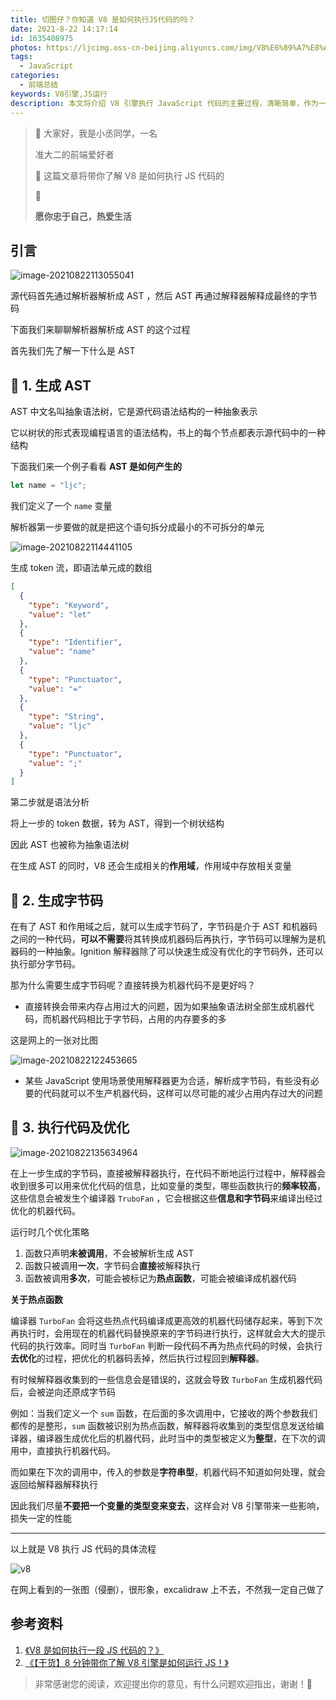```yaml
---
title: 切图仔？你知道 V8 是如何执行JS代码的吗？
date: 2021-8-22 14:17:14
id: 1635408975
photos: https://ljcimg.oss-cn-beijing.aliyuncs.com/img/V8%E6%89%A7%E8%A1%8Cjs.png
tags:
  - JavaScript
categories:
  - 前端总结
keywords: V8引擎,JS运行
description: 本文将介绍 V8 引擎执行 JavaScript 代码的主要过程，清晰简单，作为一名前端人员一定要了解它！
---
```




> 📢 大家好，我是小丞同学，一名<div color=#2e86de>准大二的前端爱好者</div>
>
> 📢 这篇文章将带你了解 V8 是如何执行 JS 代码的
>
> 📢 <div color=#f368e0>**愿你忠于自己，热爱生活**</div>

## 引言

![image-20210822113055041](https://ljcimg.oss-cn-beijing.aliyuncs.com/img/image-20210822113055041.png)

源代码首先通过解析器解析成 AST ，然后 AST 再通过解释器解释成最终的字节码

下面我们来聊聊解析器解析成 AST 的这个过程

首先我们先了解一下什么是 AST

## 🍉 1. 生成 AST

AST 中文名叫抽象语法树，它是源代码语法结构的一种抽象表示

它以树状的形式表现编程语言的语法结构，书上的每个节点都表示源代码中的一种结构

下面我们来一个例子看看 **AST 是如何产生的**

```js
let name = "ljc";
```

我们定义了一个 `name` 变量

解析器第一步要做的就是把这个语句拆分成最小的不可拆分的单元

![image-20210822114441105](https://ljcimg.oss-cn-beijing.aliyuncs.com/img/image-20210822114441105.png)

生成 token 流，即语法单元成的数组

```json
[
  {
    "type": "Keyword",
    "value": "let"
  },
  {
    "type": "Identifier",
    "value": "name"
  },
  {
    "type": "Punctuator",
    "value": "="
  },
  {
    "type": "String",
    "value": "ljc"
  },
  {
    "type": "Punctuator",
    "value": ";"
  }
]
```

第二步就是语法分析

将上一步的 token 数据，转为 AST，得到一个树状结构

因此 AST 也被称为抽象语法树

在生成 AST 的同时，V8 还会生成相关的**作用域**，作用域中存放相关变量

## 🍏 2. 生成字节码

在有了 AST 和作用域之后，就可以生成字节码了，字节码是介于 AST 和机器码之间的一种代码，**可以不需要**将其转换成机器码后再执行，字节码可以理解为是机器码的一种抽象。Ignition 解释器除了可以快速生成没有优化的字节码外，还可以执行部分字节码。

那为什么需要生成字节码呢？直接转换为机器代码不是更好吗？

- 直接转换会带来内存占用过大的问题，因为如果抽象语法树全部生成机器代码，而机器代码相比于字节码，占用的内存要多的多

这是网上的一张对比图

![image-20210822122453665](https://ljcimg.oss-cn-beijing.aliyuncs.com/img/image-20210822122453665.png)

- 某些 JavaScript 使用场景使用解释器更为合适，解析成字节码，有些没有必要的代码就可以不生产机器代码，这样可以尽可能的减少占用内存过大的问题

## 🍒 3. 执行代码及优化

![image-20210822135634964](https://ljcimg.oss-cn-beijing.aliyuncs.com/img/image-20210822135634964.png)

在上一步生成的字节码，直接被解释器执行，在代码不断地运行过程中，解释器会收到很多可以用来优化代码的信息，比如变量的类型，哪些函数执行的**频率较高**，这些信息会被发生个编译器 `TruboFan` ，它会根据这些**信息和字节码**来编译出经过优化的机器代码。

运行时几个优化策略

1. 函数只声明**未被调用**，不会被解析生成 AST
2. 函数只被调用**一次**，字节码会**直接**被解释执行
3. 函数被调用**多次**，可能会被标记为**热点函数**，可能会被编译成机器代码

**关于热点函数**

编译器 `TurboFan` 会将这些热点代码编译成更高效的机器代码储存起来，等到下次再执行时，会用现在的机器代码替换原来的字节码进行执行，这样就会大大的提示代码的执行效率。同时当 `TurboFan` 判断一段代码不再为热点代码的时候，会执行**去优化**的过程，把优化的机器码丢掉，然后执行过程回到**解释器**。

有时候解释器收集到的一些信息会是错误的，这就会导致 `TurboFan` 生成机器代码后，会被逆向还原成字节码

例如：当我们定义一个 `sum` 函数，在后面的多次调用中，它接收的两个参数我们都传的是整形，`sum` 函数被识别为热点函数，解释器将收集到的类型信息发送给编译器，编译器生成优化后的机器代码，此时当中的类型被定义为**整型**，在下次的调用中，直接执行机器代码。

而如果在下次的调用中，传入的参数是**字符串型**，机器代码不知道如何处理，就会返回给解释器解释执行

因此我们尽量**不要把一个变量的类型变来变去**，这样会对 V8 引擎带来一些影响，损失一定的性能

---

以上就是 V8 执行 JS 代码的具体流程

![v8](https://ljcimg.oss-cn-beijing.aliyuncs.com/img/v8.jpg)

在网上看到的一张图（侵删），很形象，excalidraw 上不去，不然我一定自己做了

## 参考资料

1. [《V8 是如何执行一段 JS 代码的？》](https://blog.csdn.net/React_Community/article/details/107344321?ops_request_misc=%257B%2522request%255Fid%2522%253A%2522162960012416780357221106%2522%252C%2522scm%2522%253A%252220140713.130102334.pc%255Fall.%2522%257D&request_id=162960012416780357221106&biz_id=0&utm_medium=distribute.pc_search_result.none-task-blog-2~all~first_rank_ecpm_v1~rank_v29_ecpm-6-107344321.first_rank_v2_pc_rank_v29&utm_term=v8%E6%89%A7%E8%A1%8CJS%E4%BB%A3%E7%A0%81&spm=1018.2226.3001.4187)
2. [《【干货】8 分钟带你了解 V8 引擎是如何运行 JS！》](https://www.bilibili.com/video/BV1zV411z7RX?from=search&seid=11844131633111646720)

> 非常感谢您的阅读，欢迎提出你的意见，有什么问题欢迎指出，谢谢！🎈
